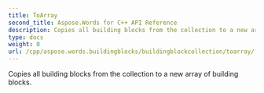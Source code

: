 ```yaml
---
title: ToArray
second_title: Aspose.Words for C++ API Reference
description: Copies all building blocks from the collection to a new array of building blocks. 
type: docs
weight: 0
url: /cpp/aspose.words.buildingblocks/buildingblockcollection/toarray/
---
```


Copies all building blocks from the collection to a new array of building blocks. 

